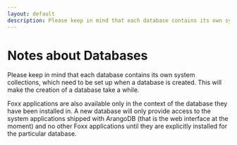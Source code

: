 ```yaml
---
layout: default
description: Please keep in mind that each database contains its own system collections,which need to be set up when a database is created
---
```

Notes about Databases
=====================

Please keep in mind that each database contains its own system collections,
which need to be set up when a database is created. This will make the creation
of a database take a while.

Foxx applications
are also available only in the context of the database they have been installed 
in. A new database will only provide access to the system applications shipped
with ArangoDB (that is the web interface at the moment) and no other Foxx
applications until they are explicitly installed for the particular database.
